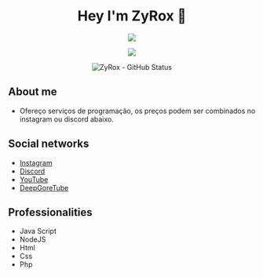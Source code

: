 <div align="center">

# Hey I'm ZyRox 👋

![](https://komarev.com/ghpvc/?username=verlox&color=blueviolet)

<img src="https://discord.c99.nl/widget/theme-4/1061387487651573941.png"></img>

![ZyRox - GitHub Status](https://github-readme-stats.vercel.app/api?username=ZyRoX-x&show_icons=true&theme=radical)

</div>

## About me
* Ofereço serviços de programação, os preços podem ser combinados no instagram ou discord abaixo.

## Social networks
* [Instagram](https://www.instagram.com/zyrox.x__/?theme=dark)
* [Discord](https://discord.com/users/1061387487651573941)
* [YouTube](https://www.youtube.com/@zyrox.x__?sub_confirmation=1)
* [DeepGoreTube](https://deepgoretube.site/author/zyrox-tkzy/)


## Professionalities
* Java Script
* NodeJS
* Html
* Css
* Php
